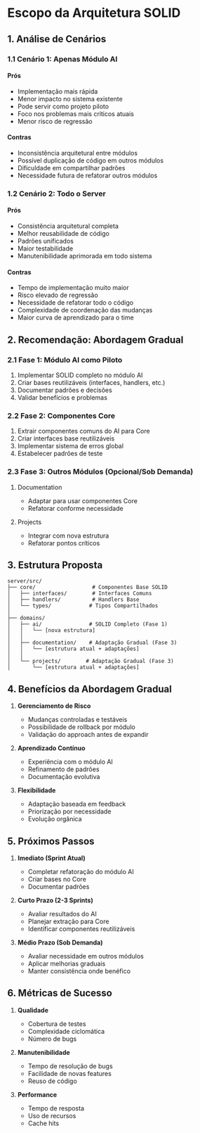 # Escopo da Arquitetura SOLID

## 1. Análise de Cenários

### 1.1 Cenário 1: Apenas Módulo AI
#### Prós
- Implementação mais rápida
- Menor impacto no sistema existente
- Pode servir como projeto piloto
- Foco nos problemas mais críticos atuais
- Menor risco de regressão

#### Contras
- Inconsistência arquitetural entre módulos
- Possível duplicação de código em outros módulos
- Dificuldade em compartilhar padrões
- Necessidade futura de refatorar outros módulos

### 1.2 Cenário 2: Todo o Server
#### Prós
- Consistência arquitetural completa
- Melhor reusabilidade de código
- Padrões unificados
- Maior testabilidade
- Manutenibilidade aprimorada em todo sistema

#### Contras
- Tempo de implementação muito maior
- Risco elevado de regressão
- Necessidade de refatorar todo o código
- Complexidade de coordenação das mudanças
- Maior curva de aprendizado para o time

## 2. Recomendação: Abordagem Gradual

### 2.1 Fase 1: Módulo AI como Piloto
1. Implementar SOLID completo no módulo AI
2. Criar bases reutilizáveis (interfaces, handlers, etc.)
3. Documentar padrões e decisões
4. Validar benefícios e problemas

### 2.2 Fase 2: Componentes Core
1. Extrair componentes comuns do AI para Core
2. Criar interfaces base reutilizáveis
3. Implementar sistema de erros global
4. Estabelecer padrões de teste

### 2.3 Fase 3: Outros Módulos (Opcional/Sob Demanda)
1. Documentation
   - Adaptar para usar componentes Core
   - Refatorar conforme necessidade

2. Projects
   - Integrar com nova estrutura
   - Refatorar pontos críticos

## 3. Estrutura Proposta

```
server/src/
├── core/                  # Componentes Base SOLID
│   ├── interfaces/        # Interfaces Comuns
│   ├── handlers/          # Handlers Base
│   └── types/            # Tipos Compartilhados
│
├── domains/
│   ├── ai/               # SOLID Completo (Fase 1)
│   │   └── [nova estrutura]
│   │
│   ├── documentation/    # Adaptação Gradual (Fase 3)
│   │   └── [estrutura atual + adaptações]
│   │
│   └── projects/        # Adaptação Gradual (Fase 3)
│       └── [estrutura atual + adaptações]
```

## 4. Benefícios da Abordagem Gradual

1. **Gerenciamento de Risco**
   - Mudanças controladas e testáveis
   - Possibilidade de rollback por módulo
   - Validação do approach antes de expandir

2. **Aprendizado Contínuo**
   - Experiência com o módulo AI
   - Refinamento de padrões
   - Documentação evolutiva

3. **Flexibilidade**
   - Adaptação baseada em feedback
   - Priorização por necessidade
   - Evolução orgânica

## 5. Próximos Passos

1. **Imediato (Sprint Atual)**
   - Completar refatoração do módulo AI
   - Criar bases no Core
   - Documentar padrões

2. **Curto Prazo (2-3 Sprints)**
   - Avaliar resultados do AI
   - Planejar extração para Core
   - Identificar componentes reutilizáveis

3. **Médio Prazo (Sob Demanda)**
   - Avaliar necessidade em outros módulos
   - Aplicar melhorias graduais
   - Manter consistência onde benéfico

## 6. Métricas de Sucesso

1. **Qualidade**
   - Cobertura de testes
   - Complexidade ciclomática
   - Número de bugs

2. **Manutenibilidade**
   - Tempo de resolução de bugs
   - Facilidade de novas features
   - Reuso de código

3. **Performance**
   - Tempo de resposta
   - Uso de recursos
   - Cache hits 